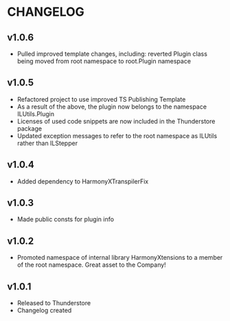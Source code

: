 # CHANGELOG  
  
## v1.0.6  
  
- Pulled improved template changes, including: reverted Plugin class being moved from root namespace to root.Plugin namespace  
  
## v1.0.5  
  
- Refactored project to use improved TS Publishing Template  
- As a result of the above, the plugin now belongs to the namespace ILUtils.Plugin  
- Licenses of used code snippets are now included in the Thunderstore package  
- Updated exception messages to refer to the root namespace as ILUtils rather than ILStepper  
  
## v1.0.4  
  
- Added dependency to HarmonyXTranspilerFix  
  
## v1.0.3  
  
- Made public consts for plugin info  
  
## v1.0.2  
  
- Promoted namespace of internal library HarmonyXtensions to a member of the root namespace. Great asset to the Company!  
  
## v1.0.1  
  
- Released to Thunderstore  
- Changelog created  
  